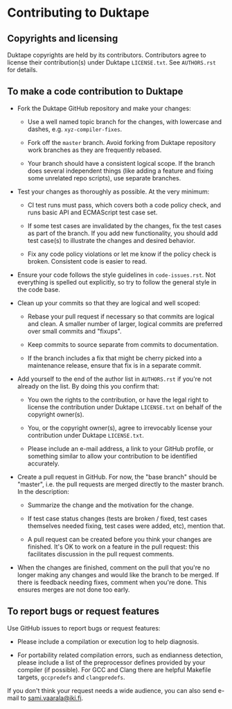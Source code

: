 Contributing to Duktape
=======================

Copyrights and licensing
------------------------

Duktape copyrights are held by its contributors.  Contributors agree to
license their contribution(s) under Duktape `LICENSE.txt`.  See `AUTHORS.rst`
for details.

To make a code contribution to Duktape
--------------------------------------

* Fork the Duktape GitHub repository and make your changes:

  - Use a well named topic branch for the changes, with lowercase and dashes,
    e.g. `xyz-compiler-fixes`.

  - Fork off the `master` branch.  Avoid forking from Duktape repository work
    branches as they are frequently rebased.

  - Your branch should have a consistent logical scope.  If the branch does
    several independent things (like adding a feature and fixing some unrelated
    repo scripts), use separate branches.

* Test your changes as thoroughly as possible.  At the very minimum:

  - CI test runs must pass, which covers both a code policy check, and
    runs basic API and ECMAScript test case set.

  - If some test cases are invalidated by the changes, fix the test cases as
    part of the branch.  If you add new functionality, you should add test
    case(s) to illustrate the changes and desired behavior.

  - Fix any code policy violations or let me know if the policy check is
    broken.  Consistent code is easier to read.

* Ensure your code follows the style guidelines in `code-issues.rst`.
  Not everything is spelled out explicitly, so try to follow the general
  style in the code base.

* Clean up your commits so that they are logical and well scoped:

  - Rebase your pull request if necessary so that commits are logical and
    clean.  A smaller number of larger, logical commits are preferred over
    small commits and "fixups".

  - Keep commits to source separate from commits to documentation.

  - If the branch includes a fix that might be cherry picked into a
    maintenance release, ensure that fix is in a separate commit.

* Add yourself to the end of the author list in `AUTHORS.rst` if you're
  not already on the list.  By doing this you confirm that:

  - You own the rights to the contribution, or have the legal right to
    license the contribution under Duktape `LICENSE.txt` on behalf of
    the copyright owner(s).

  - You, or the copyright owner(s), agree to irrevocably license your
    contribution under Duktape `LICENSE.txt`.

  - Please include an e-mail address, a link to your GitHub profile, or
    something similar to allow your contribution to be identified accurately.

* Create a pull request in GitHub.  For now, the "base branch" should be
  "master", i.e. the pull requests are merged directly to the master branch.
  In the description:

  - Summarize the change and the motivation for the change.

  - If test case status changes (tests are broken / fixed, test cases
    themselves needed fixing, test cases were added, etc), mention that.

  - A pull request can be created before you think your changes are finished.
    It's OK to work on a feature in the pull request: this facilitates
    discussion in the pull request comments.

* When the changes are finished, comment on the pull that you're no longer
  making any changes and would like the branch to be merged.  If there is
  feedback needing fixes, comment when you're done.  This ensures merges
  are not done too early.

To report bugs or request features
----------------------------------

Use GitHub issues to report bugs or request features:

* Please include a compilation or execution log to help diagnosis.

* For portability related compilation errors, such as endianness detection,
  please include a list of the preprocessor defines provided by your compiler
  (if possible).  For GCC and Clang there are helpful Makefile targets,
  `gccpredefs` and `clangpredefs`.

If you don't think your request needs a wide audience, you can also
send e-mail to <sami.vaarala@iki.fi>.
